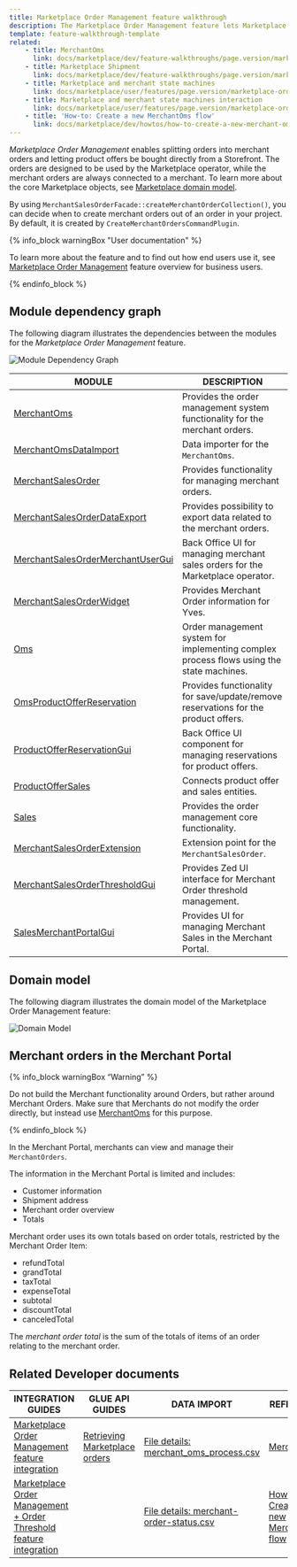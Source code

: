 ```yaml
---
title: Marketplace Order Management feature walkthrough
description: The Marketplace Order Management feature lets Marketplace customers place orders.
template: feature-walkthrough-template
related:
    - title: MerchantOms
      link: docs/marketplace/dev/feature-walkthroughs/page.version/marketplace-order-management-feature-walkthrough/merchant-oms.html
    - title: Marketplace Shipment
      link: docs/marketplace/dev/feature-walkthroughs/page.version/marketplace-shipment-feature-walkthrough.html
    - title: Marketplace and merchant state machines
      link: docs/marketplace/user/features/page.version/marketplace-order-management-feature-overview/marketplace-and-merchant-state-machines-overview/marketplace-and-merchant-state-machines-overview.html
    - title: Marketplace and merchant state machines interaction
      link: docs/marketplace/user/features/page.version/marketplace-order-management-feature-overview/marketplace-and-merchant-state-machines-overview/marketplace-and-merchant-state-machines-interaction.html
    - title: 'How-to: Create a new MerchantOms flow'
      link: docs/marketplace/dev/howtos/how-to-create-a-new-merchant-oms-flow.html
---
```



*Marketplace Order Management* enables splitting orders into merchant orders and letting product offers be bought directly from a Storefront.
The orders are designed to be used by the Marketplace operator, while the merchant orders are always connected to a merchant. To learn more about the core Marketplace objects, see [Marketplace domain model](/docs/marketplace/dev/architecture-overview/marketplace-domain-model.html).

By using `MerchantSalesOrderFacade::createMerchantOrderCollection()`, you can decide when to create merchant orders out of an order in your project. By default, it is created by `CreateMerchantOrdersCommandPlugin`.

{% info_block warningBox "User documentation" %}

To learn more about the feature and to find out how end users use it, see [Marketplace Order Management](/docs/marketplace/user/features/{{page.version}}/marketplace-order-management-feature-overview/marketplace-order-management-feature-overview.html) feature overview for business users.

{% endinfo_block %}

## Module dependency graph

The following diagram illustrates the dependencies between the modules for the *Marketplace Order Management* feature.

![Module Dependency Graph](https://confluence-connect.gliffy.net/embed/image/901b201a-030b-4824-a136-ef06d258a41b.png?utm_medium=live&utm_source=confluence)

<div class="width-100">

| MODULE     | DESCRIPTION                |
|------------|----------------------------|
| [MerchantOms](https://github.com/spryker/merchant-oms) | Provides the order management system functionality for the merchant orders. |
| [MerchantOmsDataImport](https://github.com/spryker/merchant-oms-data-import) | Data importer for the `MerchantOms`. | Backoffice UI interface for the Merchant Oms management. |
| [MerchantSalesOrder](https://github.com/spryker/merchant-sales-order)  | Provides functionality for managing merchant orders. |
| [MerchantSalesOrderDataExport](https://github.com/spryker/merchant-sales-order-data-export) | Provides possibility to export data related to the merchant orders. |
| [MerchantSalesOrderMerchantUserGui](https://github.com/spryker/merchant-sales-order-merchant-user-gui) | Back Office UI for managing merchant sales orders for the Marketplace operator. |
| [MerchantSalesOrderWidget](https://github.com/spryker-shop/merchant-sales-order-widget) | Provides Merchant Order information for Yves. |
| [Oms](https://github.com/spryker/oms) | Order management system for implementing complex process flows using the state machines. |
| [OmsProductOfferReservation](https://github.com/spryker/oms-product-offer-reservation) | Provides functionality for save/update/remove reservations for the product offers. |
| [ProductOfferReservationGui](https://github.com/spryker/product-offer-reservation-gui) | Back Office UI component for managing reservations for product offers. |
| [ProductOfferSales](https://github.com/spryker/product-offer-sales) | Connects product offer and sales entities. |
| [Sales](https://github.com/spryker/sales) | Provides the order management core functionality. |
| [MerchantSalesOrderExtension](https://github.com/spryker/merchant-sales-order-extension) | Extension point for the `MerchantSalesOrder`. |
| [MerchantSalesOrderThresholdGui](https://github.com/spryker/merchant-sales-order-threshold-gui) | Provides Zed UI interface for Merchant Order threshold management. |
| [SalesMerchantPortalGui](https://github.com/spryker/sales-merchant-portal-gui) | Provides UI for managing Merchant Sales in the Merchant Portal. |
</div>

## Domain model

The following diagram illustrates the domain model of the Marketplace Order Management feature:

![Domain Model](https://confluence-connect.gliffy.net/embed/image/041ca5e4-7738-47ac-a01b-4ed91a57662d.png?utm_medium=live&utm_source=confluence)


## Merchant orders in the Merchant Portal

{% info_block warningBox “Warning” %}

Do not build the Merchant functionality around Orders, but rather around Merchant Orders.
Make sure that Merchants do not modify the order directly, but instead use [MerchantOms](/docs/marketplace/dev/feature-walkthroughs/{{page.version}}/marketplace-order-management-feature-walkthrough/merchant-oms.html) for this purpose.

{% endinfo_block %}

In the Merchant Portal, merchants can view and manage their `MerchantOrders`.

The information in the Merchant Portal is limited and includes:
- Customer information
- Shipment address
- Merchant order overview
- Totals

Merchant order uses its own totals based on order totals, restricted by the Merchant Order Item:
- refundTotal
- grandTotal
- taxTotal
- expenseTotal
- subtotal
- discountTotal
- canceledTotal

The *merchant order total* is the sum of the totals of items of an order relating to the merchant order.

## Related Developer documents

| INTEGRATION GUIDES                                                                                                                                                                                              |GLUE API GUIDES  |DATA IMPORT  | REFERENCES  |
|-----------------------------------------------------------------------------------------------------------------------------------------------------------------------------------------------------------------|---------|---------|--------|
| [Marketplace Order Management feature integration](/docs/marketplace/dev/feature-integration-guides/{{page.version}}/marketplace-order-management-feature-integration.html)                                     | [Retrieving Marketplace orders](/docs/marketplace/dev/glue-api-guides/{{page.version}}/retrieving-marketplace-orders.html)        | [File details: merchant_oms_process.csv](/docs/marketplace/dev/data-import/{{page.version}}/file-details-merchant-oms-process.csv.html)        |  [MerchantOms](/docs/marketplace/dev/feature-walkthroughs/{{page.version}}/marketplace-order-management-feature-walkthrough/merchant-oms.html)  |
| [Marketplace Order Management + Order Threshold feature integration](/docs/marketplace/dev/feature-integration-guides/{{page.version}}/marketplace-order-management-order-threshold-feature-integration.html)   |         | [File details: merchant-order-status.csv](/docs/marketplace/dev/data-import/{{page.version}}/file-details-merchant-order-status.csv.html)        |  [How-to: Creation a new MerchantOms flow](/docs/marketplace/dev/howtos/how-to-create-a-new-merchant-oms-flow.html)   |
